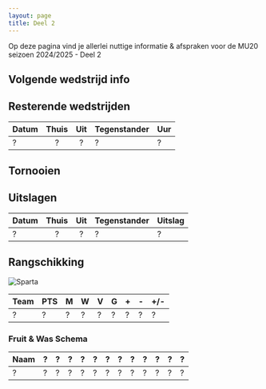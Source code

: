 ```yaml
---
layout: page
title: Deel 2
---
```


Op deze pagina vind je allerlei nuttige informatie & afspraken voor de MU20 seizoen 2024/2025 - Deel 2

## Volgende wedstrijd info

## Resterende wedstrijden
Datum   | Thuis | Uit   | Tegenstander  | Uur
---     |:---:  |:---:  |---            | ---
?       |?      |?      |?              | ?

## Tornooien

## Uitslagen
Datum   | Thuis | Uit   | Tegenstander  | Uitslag
---     |:---:  |:---:  |---            |---
?       |?      |?      |?              |? 

## Rangschikking

![Sparta](/2425/assets/ranking1.png)

Team	|	PTS	|	M	|	W	|	V	|	G	|	+	|	-	|	+/-
---	    |	---	|	---	|	---	|	---	|	---	|	---	|	---	|	---
?       | ?     | ?     | ?     | ?     | ?     | ?     | ?     | ? 



### Fruit & Was Schema

Naam| ? | ? | ? | ? | ? | ? | ? | ? | ? | ? | ? | ?
--- |---|---|---|---|---|---|---|---|---|---|---|---
?   | ? | ? | ? | ? | ? | ? | ? | ? | ? | ? | ? | ? 